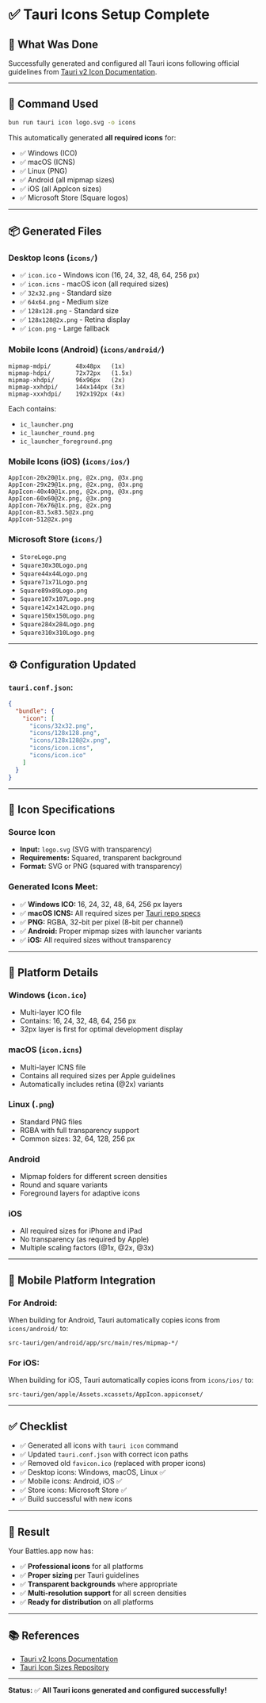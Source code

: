 # ✅ Tauri Icons Setup Complete

## 🎯 What Was Done

Successfully generated and configured all Tauri icons following official guidelines from [Tauri v2 Icon Documentation](https://v2.tauri.app/develop/icons/).

---

## 🚀 Command Used

```bash
bun run tauri icon logo.svg -o icons
```

This automatically generated **all required icons** for:
- ✅ Windows (ICO)
- ✅ macOS (ICNS)
- ✅ Linux (PNG)
- ✅ Android (all mipmap sizes)
- ✅ iOS (all AppIcon sizes)
- ✅ Microsoft Store (Square logos)

---

## 📦 Generated Files

### Desktop Icons (`icons/`)
- ✅ `icon.ico` - Windows icon (16, 24, 32, 48, 64, 256 px)
- ✅ `icon.icns` - macOS icon (all required sizes)
- ✅ `32x32.png` - Standard size
- ✅ `64x64.png` - Medium size
- ✅ `128x128.png` - Standard size
- ✅ `128x128@2x.png` - Retina display
- ✅ `icon.png` - Large fallback

### Mobile Icons (Android) (`icons/android/`)
```
mipmap-mdpi/       48x48px   (1x)
mipmap-hdpi/       72x72px   (1.5x)
mipmap-xhdpi/      96x96px   (2x)
mipmap-xxhdpi/     144x144px (3x)
mipmap-xxxhdpi/    192x192px (4x)
```

Each contains:
- `ic_launcher.png`
- `ic_launcher_round.png`
- `ic_launcher_foreground.png`

### Mobile Icons (iOS) (`icons/ios/`)
```
AppIcon-20x20@1x.png, @2x.png, @3x.png
AppIcon-29x29@1x.png, @2x.png, @3x.png
AppIcon-40x40@1x.png, @2x.png, @3x.png
AppIcon-60x60@2x.png, @3x.png
AppIcon-76x76@1x.png, @2x.png
AppIcon-83.5x83.5@2x.png
AppIcon-512@2x.png
```

### Microsoft Store (`icons/`)
- `StoreLogo.png`
- `Square30x30Logo.png`
- `Square44x44Logo.png`
- `Square71x71Logo.png`
- `Square89x89Logo.png`
- `Square107x107Logo.png`
- `Square142x142Logo.png`
- `Square150x150Logo.png`
- `Square284x284Logo.png`
- `Square310x310Logo.png`

---

## ⚙️ Configuration Updated

### `tauri.conf.json`:
```json
{
  "bundle": {
    "icon": [
      "icons/32x32.png",
      "icons/128x128.png",
      "icons/128x128@2x.png",
      "icons/icon.icns",
      "icons/icon.ico"
    ]
  }
}
```

---

## 🎨 Icon Specifications

### Source Icon
- **Input:** `logo.svg` (SVG with transparency)
- **Requirements:** Squared, transparent background
- **Format:** SVG or PNG (squared with transparency)

### Generated Icons Meet:
- ✅ **Windows ICO:** 16, 24, 32, 48, 64, 256 px layers
- ✅ **macOS ICNS:** All required sizes per [Tauri repo specs](https://github.com/tauri-apps/tauri/blob/dev/crates/tauri-bundler/src/bundle/macos/templates/dmg/icns.iconset/)
- ✅ **PNG:** RGBA, 32-bit per pixel (8-bit per channel)
- ✅ **Android:** Proper mipmap sizes with launcher variants
- ✅ **iOS:** All required sizes without transparency

---

## 📝 Platform Details

### Windows (`icon.ico`)
- Multi-layer ICO file
- Contains: 16, 24, 32, 48, 64, 256 px
- 32px layer is first for optimal development display

### macOS (`icon.icns`)
- Multi-layer ICNS file
- Contains all required sizes per Apple guidelines
- Automatically includes retina (@2x) variants

### Linux (`.png`)
- Standard PNG files
- RGBA with full transparency support
- Common sizes: 32, 64, 128, 256 px

### Android
- Mipmap folders for different screen densities
- Round and square variants
- Foreground layers for adaptive icons

### iOS
- All required sizes for iPhone and iPad
- No transparency (as required by Apple)
- Multiple scaling factors (@1x, @2x, @3x)

---

## 🔄 Mobile Platform Integration

### For Android:
When building for Android, Tauri automatically copies icons from `icons/android/` to:
```
src-tauri/gen/android/app/src/main/res/mipmap-*/
```

### For iOS:
When building for iOS, Tauri automatically copies icons from `icons/ios/` to:
```
src-tauri/gen/apple/Assets.xcassets/AppIcon.appiconset/
```

---

## ✅ Checklist

- ✅ Generated all icons with `tauri icon` command
- ✅ Updated `tauri.conf.json` with correct icon paths
- ✅ Removed old `favicon.ico` (replaced with proper icons)
- ✅ Desktop icons: Windows, macOS, Linux ✅
- ✅ Mobile icons: Android, iOS ✅
- ✅ Store icons: Microsoft Store ✅
- ✅ Build successful with new icons

---

## 🎉 Result

Your Battles.app now has:
- ✅ **Professional icons** for all platforms
- ✅ **Proper sizing** per Tauri guidelines
- ✅ **Transparent backgrounds** where appropriate
- ✅ **Multi-resolution support** for all screen densities
- ✅ **Ready for distribution** on all platforms

---

## 📚 References

- [Tauri v2 Icons Documentation](https://v2.tauri.app/develop/icons/)
- [Tauri Icon Sizes Repository](https://github.com/tauri-apps/tauri/tree/dev/crates/tauri-bundler)

---

**Status:** ✅ **All Tauri icons generated and configured successfully!**

